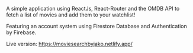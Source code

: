 A simple application using ReactJs, React-Router and the OMDB API to fetch a list of movies and add them to your watchlist!

Featuring an account system using Firestore Database and Authentication by Firebase.

Live version: https://moviesearchbyjako.netlify.app/

